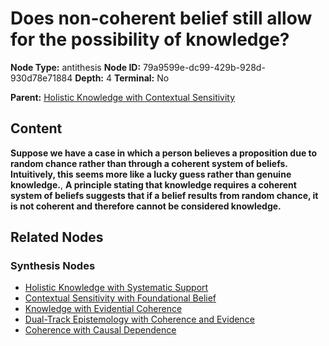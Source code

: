 # Does non-coherent belief still allow for the possibility of knowledge?

**Node Type:** antithesis
**Node ID:** 79a9599e-dc99-429b-928d-930d78e71884
**Depth:** 4
**Terminal:** No

**Parent:** [Holistic Knowledge with Contextual Sensitivity](holistic-knowledge-with-contextual-sensitivity-synthesis-cce0433d-a446-4d8c-b39d-cb095f23ffb1.md)

## Content

**Suppose we have a case in which a person believes a proposition due to random chance rather than through a coherent system of beliefs. Intuitively, this seems more like a lucky guess rather than genuine knowledge.**, **A principle stating that knowledge requires a coherent system of beliefs suggests that if a belief results from random chance, it is not coherent and therefore cannot be considered knowledge.**

## Related Nodes

### Synthesis Nodes

- [Holistic Knowledge with Systematic Support](holistic-knowledge-with-systematic-support-synthesis-44cb9acf-c364-4f37-a741-14e44772b4e9.md)
- [Contextual Sensitivity with Foundational Belief](contextual-sensitivity-with-foundational-belief-synthesis-bc44b9d3-ac17-481e-83dc-b8cc5dfe8c6f.md)
- [Knowledge with Evidential Coherence](knowledge-with-evidential-coherence-synthesis-f89f2e1a-0455-442f-b5bb-dda4d9c5a5ab.md)
- [Dual-Track Epistemology with Coherence and Evidence](dual-track-epistemology-with-coherence-and-evidence-synthesis-0f49fbd9-6567-404f-b109-d1d34765d5ce.md)
- [Coherence with Causal Dependence](coherence-with-causal-dependence-synthesis-f56bcf0c-7e63-43cd-ac52-b00001618838.md)
